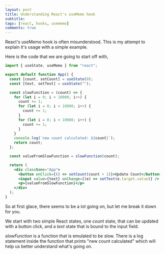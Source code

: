 ```yaml
---
layout: post
title: Understanding React's useMemo hook
subtitle:
tags: [react, hooks, usememo]
comments: true
---
```


React's useMemo hook is often misunderstood. This is my attempt to explain it's usage with a simple example.

Here is the code that we are going to start off with,

```jsx
import { useState, useMemo } from "react";

export default function App() {
  const [count, setCount] = useState(0);
  const [text, setText] = useState("");

  const slowFunction = (count) => {
    for (let i = 0; i < 10000; i++) {
      count += 1;
      for (let i = 0; i < 10000; i++) {
        count += 1;
      }
      for (let i = 0; i < 10000; i++) {
        count += 1;
      }
    }
    console.log(`new count calculated: ${count}`);
    return count;
  };

  const valueFromSlowFunction = slowFunction(count);

  return (
    <div className="App">
      <button onClick={() => setCount(count + 1)}>Update Count</button>
      <input value={text} onChange={(e) => setText(e.target.value)} />
      <p>{valueFromSlowFunction}</p>
    </div>
  );
}
```

So at first glace, there seems to be a lot going on, but let me break it down for you.

We start with two simple React states, one _count_ state, that can be updated with a button click, and a _text_ state that is bound to the input field.

_slowFunction_ is a function that is emulated to be slow. There is a log statement inside the function that prints "new count calculated" which will help us better understand what's going on.
